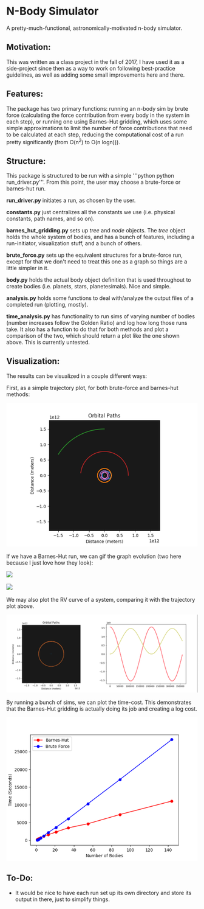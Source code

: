 # N-Body Simulator

A pretty-much-functional, astronomically-motivated n-body simulator.

## Motivation:
This was written as a class project in the fall of 2017, I have used it as a side-project since then as a way to work on following best-practice guidelines, as well as adding some small improvements here and there.

## Features:
The package has two primary functions: running an n-body sim by brute force (calculating the force contribution from every body in the system in each step), or running one using Barnes-Hut gridding, which uses some simple approximations to limit the number of force contributions that need to be calculated at each step, reducing the computational cost of a run pretty significantly (from O(n<sup>2</sup>) to O(n logn))).


## Structure:
This package is structured to be run with a simple '''python python run_driver.py'''. From this point, the user may choose a brute-force or barnes-hut run.

**run_driver.py** initiates a run, as chosen by the user.

**constants.py** just centralizes all the constants we use (i.e. physical constants, path names, and so on).

**barnes_hut_gridding.py** sets up *tree* and *node* objects. The *tree* object holds the whole system of bodies, and has a bunch of features, including a run-initiator, visualization stuff, and a bunch of others.

**brute_force.py** sets up the equivalent structures for a brute-force run, except for that we don't need to treat this one as a graph so things are a little simpler in it.

**body.py** holds the actual body object definition that is used throughout to create bodies (i.e. planets, stars, planetesimals). Nice and simple.

**analysis.py** holds some functions to deal with/analyze the output files of a completed run (plotting, mostly).

**time_analysis.py** has functionality to run sims of varying number of bodies (number increases follow the Golden Ratio) and log how long those runs take. It also has a function to do that for both methods and plot a comparison of the two, which should return a plot like the one shown above. This is currently untested.



## Visualization:
The results can be visualized in a couple different ways:

First, as a simple trajectory plot, for both brute-force and barnes-hut methods:

![](Figures/solarsystem.png)

If we have a Barnes-Hut run, we can gif the graph evolution (two here because I just love how they look):

![](Figures/solarsystem.gif)

![](Figures/grid_evolution.gif)


We may also plot the RV curve of a system, comparing it with the trajectory plot above.

![](Figures/rv_and_orbit_jup.png)

By running a bunch of sims, we can plot the time-cost. This demonstrates that the Barnes-Hut gridding is actually doing its job and creating a log cost.

![](Figures/cost_evaluation.png)




## To-Do:
* It would be nice to have each run set up its own directory and store its output in there, just to simplify things.

